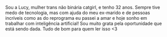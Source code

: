Sou a Lucy, mulher trans não binária catgirl, e tenho 32 anos.
Sempre tive medo de tecnologia, mas com ajuda do meu ex-marido e de pessoas incríveis como as do reprograma eu passei a amar e hoje sonho em trabalhar com inteligência artificial!
Sou muito grata pela oportunidade que está sendo dada.
Tudo de bom para quem ler isso <3